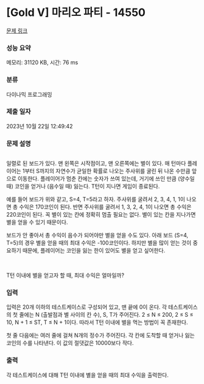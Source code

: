 # [Gold V] 마리오 파티 - 14550 

[문제 링크](https://www.acmicpc.net/problem/14550) 

### 성능 요약

메모리: 31120 KB, 시간: 76 ms

### 분류

다이나믹 프로그래밍

### 제출 일자

2023년 10월 22일 12:49:42

### 문제 설명

<p><img alt="" src="https://onlinejudgeimages.s3-ap-northeast-1.amazonaws.com/problem/14550/1.png" style="height: auto; width: auto; max-width: 100%;" class="img-responsive"></p>

<p> </p>

<p>일렬로 된 보드가 있다. 맨 왼쪽은 시작점이고, 맨 오른쪽에는 별이 있다. 매 턴마다 플레이어는 1부터 S까지의 자연수가 균일한 확률로 나오는 주사위를 굴린 뒤 나온 수만큼 앞으로 이동한다. 플레이어가 멈춘 칸에는 숫자가 쓰여 있는데, 거기에 쓰인 만큼 (양수일 때) 코인을 얻거나 (음수일 때) 잃는다. T턴이 지나면 게임이 종료된다.</p>

<p> </p>

<p>예를 들어 보드가 위와 같고, S=4, T=5라고 하자. 주사위를 굴려서 2, 3, 4, 1, 1이 나오면 총 수익은 170코인이 된다. 반면 주사위를 굴려서 1, 3, 2, 4, 1이 나오면 총 수익은 220코인이 된다. 꼭 별이 있는 칸에 정확히 멈출 필요는 없다. 별이 있는 칸을 지나가면 별을 얻을 수 있기 때문이다.</p>

<p>보드가 안 좋아서 총 수익이 음수가 되어야만 별을 얻을 수도 있다. 아래 보드 (S=4, T=5)의 경우 별을 얻을 때의 최대 수익은 -100코인이다. 하지만 별을 많이 얻는 것이 중요하기 때문에, 플레이어는 코인을 잃는 한이 있어도 별을 얻고 싶어한다.</p>

<p> </p>

<p><img alt="" src="https://onlinejudgeimages.s3-ap-northeast-1.amazonaws.com/problem/14550/2.png" style="height: auto; width: auto; max-width: 100%;" class="img-responsive"></p>

<p><br>
T턴 이내에 별을 얻고자 할 때, 최대 수익은 얼마일까?</p>

### 입력 

 <p>입력은 20개 이하의 테스트케이스로 구성되어 있고, 맨 끝에 0이 온다. 각 테스트케이스의 첫 줄에는 N (출발점과 별 사이의 칸 수), S, T가 주어진다. 2 ≤ N ≤ 200, 2 ≤ S ≤ 10, N + 1 ≤ ST, T ≤ N + 1이다. 따라서 T턴 이내에 별을 먹는 방법이 꼭 존재한다.</p>

<p>첫 줄 다음에는 여러 줄에 걸쳐 N개의 정수가 주어진다. 각 칸에 도착할 때 얻거나 잃는 코인의 수를 나타낸다. 이 값의 절댓값은 10000보다 작다.</p>

### 출력 

 <p>각 테스트케이스에 대해 T턴 이내에 별을 얻을 때의 최대 수익을 출력한다.</p>

